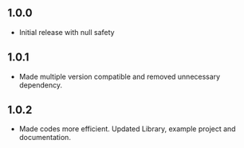 ## 1.0.0

* Initial release with null safety

## 1.0.1

* Made multiple version compatible and removed unnecessary dependency.

## 1.0.2

* Made codes more efficient. Updated Library, example project and documentation.